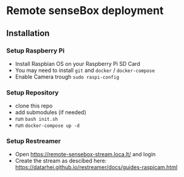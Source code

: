 # Remote senseBox deployment

## Installation
### Setup Raspberry Pi
- Install Raspbian OS on your Raspberry Pi SD Card
- You may need to install `git` and `docker` / `docker-compose`
- Enable Camera trough `sudo raspi-config`

### Setup Repository
- clone this repo
- add submodules (if needed)
- run `bash init.sh`
- run `docker-compose up -d`

### Setup Restreamer
- Open https://remote-sensebox-stream.loca.lt/ and login
- Create the stream as descibed here: https://datarhei.github.io/restreamer/docs/guides-raspicam.html